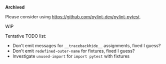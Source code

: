 **Archived**

Please consider using https://github.com/pylint-dev/pylint-pytest.

WIP

Tentative TODO list:
- Don't emit messages for ``__tracebackhide__`` assignments, fixed I guess?
- Don't emit ``redefined-outer-name`` for fixtures, fixed I guess?
- Investigate ``unused-import`` for ``import pytest`` with fixtures
